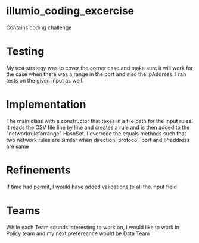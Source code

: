 # illumio_coding_excercise
Contains coding challenge

# Testing
My test strategy was to cover the corner case and make sure it will work for the case when there was a range in the port and also the ipAddress. I ran tests on the given input as well.

# Implementation
The main class with a constructor that takes in a file path for the input rules. It reads the CSV file line by line and creates a rule and is then added to the "networkruleforrange" HashSet.
I overrode the equals methods such that two network rules are similar when direction, protocol, port and IP address are same

# Refinements
If time had permit, I would have added validations to all the input field

# Teams
While each Team sounds interesting to work on, I would like to work in Policy team and my next prefereance would be Data Team
